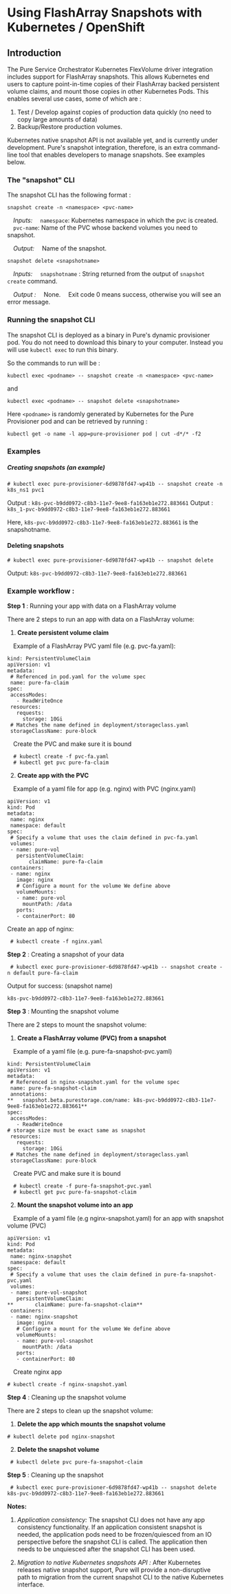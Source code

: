 
# Using FlashArray Snapshots with Kubernetes / OpenShift

## Introduction

The Pure Service Orchestrator Kubernetes FlexVolume driver integration includes support for FlashArray snapshots. This allows Kubernetes end users to capture point-in-time copies of their FlashArray backed persistent volume claims, and mount those copies in other Kubernetes Pods. This enables several use cases, some of which are :

1. Test / Develop against copies of production data quickly (no need to copy large amounts of data)
2. Backup/Restore production volumes.

Kubernetes native snapshot API is not available yet, and is currently under development. Pure&#39;s snapshot integration, therefore, is an extra command-line tool that enables developers to manage snapshots. See examples below.

### The &quot;snapshot&quot; CLI
The snapshot CLI has the following format :
```
snapshot create -n <namespace> <pvc-name>
```
&emsp;_Inputs:_
&emsp;`namespace`: Kubernetes namespace in which the pvc is created.
&emsp;`pvc-name`: Name of the PVC whose backend volumes you need to snapshot.

&emsp;_Output:_
&emsp;Name of the snapshot.
```
snapshot delete <snapshotname>
```
&emsp;_Inputs:_
&emsp;`snapshotname` : String returned from the output of `snapshot create` command.

&emsp;_Output :_
&emsp;None. 
&emsp;Exit code 0 means success, otherwise you will see an error message.

### Running the snapshot CLI

The snapshot CLI is deployed as a binary in Pure's dynamic provisioner pod. You do not need to download this binary to your computer. Instead you will use `kubectl exec` to run this binary.

So the commands to run will be :
```
kubectl exec <podname> -- snapshot create -n <namespace> <pvc-name>
```
and
```
kubectl exec <podname> -- snapshot delete <snapshotname>
```
Here `<podname>` is randomly generated by Kubernetes for the Pure Provisioner pod and can be retrieved by running :
```
kubectl get -o name -l app=pure-provisioner pod | cut -d*/* -f2
```
### Examples

##### Creating snapshots (an example)
```
# kubectl exec pure-provisioner-6d9878fd47-wp41b -- snapshot create -n k8s_ns1 pvc1
```
Output : `k8s-pvc-b9dd0972-c8b3-11e7-9ee8-fa163eb1e272.883661`
Output : `k8s_1-pvc-b9dd0972-c8b3-11e7-9ee8-fa163eb1e272.883661`

Here, `k8s-pvc-b9dd0972-c8b3-11e7-9ee8-fa163eb1e272.883661` is the snapshotname.

#### Deleting snapshots
```
# kubectl exec pure-provisioner-6d9878fd47-wp41b -- snapshot delete
```
Output: `k8s-pvc-b9dd0972-c8b3-11e7-9ee8-fa163eb1e272.883661`

### Example workflow :

**Step 1** : Running your app with data on a FlashArray volume

There are 2 steps to run an app with data on a FlashArray volume:

1. **Create persistent volume claim**

&emsp;Example of a FlashArray PVC yaml file (e.g. pvc-fa.yaml):
```
kind: PersistentVolumeClaim
apiVersion: v1
metadata:
 # Referenced in pod.yaml for the volume spec
 name: pure-fa-claim
spec:
 accessModes:
   - ReadWriteOnce
 resources:
   requests:
     storage: 10Gi
 # Matches the name defined in deployment/storageclass.yaml
 storageClassName: pure-block
```
&emsp;Create the PVC and make sure it is bound
```
  # kubectl create -f pvc-fa.yaml
  # kubectl get pvc pure-fa-claim
```
2. **Create app with the PVC**

&emsp;Example of a yaml file for app (e.g. nginx) with PVC (nginx.yaml)
```
apiVersion: v1
kind: Pod
metadata:
 name: nginx
 namespace: default
spec:
 # Specify a volume that uses the claim defined in pvc-fa.yaml
 volumes:
 - name: pure-vol
   persistentVolumeClaim:
       claimName: pure-fa-claim
 containers:
 - name: nginx
   image: nginx
   # Configure a mount for the volume We define above
   volumeMounts:
   - name: pure-vol
     mountPath: /data
   ports:
   - containerPort: 80
```
Create an app of nginx:
```
 # kubectl create -f nginx.yaml
```
**Step 2** : Creating a snapshot of your data
```
 # kubectl exec pure-provisioner-6d9878fd47-wp41b -- snapshot create -n default pure-fa-claim
```
Output for success: (snapshot name)
```
k8s-pvc-b9dd0972-c8b3-11e7-9ee8-fa163eb1e272.883661
```
**Step 3** : Mounting the snapshot volume

There are 2 steps to mount the snapshot volume:

1. **Create a FlashArray volume (PVC) from a snapshot**

&emsp;Example of a yaml file (e.g. pure-fa-snapshot-pvc.yaml)
```
kind: PersistentVolumeClaim
apiVersion: v1
metadata:
 # Referenced in nginx-snapshot.yaml for the volume spec
 name: pure-fa-snapshot-claim
 annotations:
**   snapshot.beta.purestorage.com/name: k8s-pvc-b9dd0972-c8b3-11e7-9ee8-fa163eb1e272.883661**
spec:
 accessModes:
   - ReadWriteOnce
# storage size must be exact same as snapshot
 resources:
   requests:
     storage: 10Gi
 # Matches the name defined in deployment/storageclass.yaml
 storageClassName: pure-block
```
&emsp;Create PVC and make sure it is bound
```
  # kubectl create -f pure-fa-snapshot-pvc.yaml
  # kubectl get pvc pure-fa-snapshot-claim
```
2. **Mount the snapshot volume into an app**

&emsp;Example of a yaml file (e.g nginx-snapshot.yaml) for an app with snapshot volume (PVC)
```
apiVersion: v1
kind: Pod
metadata:
 name: nginx-snapshot
 namespace: default
spec:
 # Specify a volume that uses the claim defined in pure-fa-snapshot-pvc.yaml
 volumes:
 - name: pure-vol-snapshot
   persistentVolumeClaim:
**       claimName: pure-fa-snapshot-claim**
 containers:
 - name: nginx-snapshot
   image: nginx
   # Configure a mount for the volume We define above
   volumeMounts:
   - name: pure-vol-snapshot
     mountPath: /data
   ports:
   - containerPort: 80
```
&emsp;Create nginx app
```
# kubectl create -f nginx-snapshot.yaml
```
**Step 4** : Cleaning up the snapshot volume

There are 2 steps to clean up the snapshot volume:

1. **Delete the app which mounts the snapshot volume**
```
# kubectl delete pod nginx-snapshot
```
2. **Delete the snapshot volume**
```
 # kubectl delete pvc pure-fa-snapshot-claim
```
**Step 5** : Cleaning up the snapshot
```
 # kubectl exec pure-provisioner-6d9878fd47-wp41b -- snapshot delete k8s-pvc-b9dd0972-c8b3-11e7-9ee8-fa163eb1e272.883661
```


**Notes:**

1. _Application consistency:_
The snapshot CLI does not have any app consistency functionality. If an application consistent snapshot is needed, the application pods need to be frozen/quiesced from an IO perspective before the snapshot CLI is called. The application then needs to be unquiesced after the snapshot CLI has been used.

2. _Migration to native Kubernetes snapshots API :_
After Kubernetes releases native snapshot support, Pure will provide a non-disruptive path to migration from the current snapshot CLI to the native Kubernetes interface.

